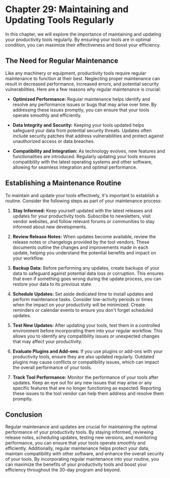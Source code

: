 Chapter 29: Maintaining and Updating Tools Regularly
====================================================

In this chapter, we will explore the importance of maintaining and updating your productivity tools regularly. By ensuring your tools are in optimal condition, you can maximize their effectiveness and boost your efficiency.

The Need for Regular Maintenance
--------------------------------

Like any machinery or equipment, productivity tools require regular maintenance to function at their best. Neglecting proper maintenance can result in decreased performance, increased errors, and potential security vulnerabilities. Here are a few reasons why regular maintenance is crucial:

* **Optimized Performance:** Regular maintenance helps identify and resolve any performance issues or bugs that may arise over time. By addressing these issues promptly, you can ensure that your tools operate smoothly and efficiently.

* **Data Integrity and Security:** Keeping your tools updated helps safeguard your data from potential security threats. Updates often include security patches that address vulnerabilities and protect against unauthorized access or data breaches.

* **Compatibility and Integration:** As technology evolves, new features and functionalities are introduced. Regularly updating your tools ensures compatibility with the latest operating systems and other software, allowing for seamless integration and optimal performance.

Establishing a Maintenance Routine
----------------------------------

To maintain and update your tools effectively, it's important to establish a routine. Consider the following steps as part of your maintenance process:

1. **Stay Informed:** Keep yourself updated with the latest releases and updates for your productivity tools. Subscribe to newsletters, visit vendor websites, and follow relevant forums or communities to stay informed about new developments.

2. **Review Release Notes:** When updates become available, review the release notes or changelogs provided by the tool vendors. These documents outline the changes and improvements made in each update, helping you understand the potential benefits and impact on your workflow.

3. **Backup Data:** Before performing any updates, create backups of your data to safeguard against potential data loss or corruption. This ensures that even if something goes wrong during the update process, you can restore your data to its previous state.

4. **Schedule Updates:** Set aside dedicated time to install updates and perform maintenance tasks. Consider low-activity periods or times when the impact on your productivity will be minimized. Create reminders or calendar events to ensure you don't forget scheduled updates.

5. **Test New Updates:** After updating your tools, test them in a controlled environment before incorporating them into your regular workflow. This allows you to identify any compatibility issues or unexpected changes that may affect your productivity.

6. **Evaluate Plugins and Add-ons:** If you use plugins or add-ons with your productivity tools, ensure they are also updated regularly. Outdated plugins may cause conflicts or compatibility issues, which can impact the overall performance of your tools.

7. **Track Tool Performance:** Monitor the performance of your tools after updates. Keep an eye out for any new issues that may arise or any specific features that are no longer functioning as expected. Reporting these issues to the tool vendor can help them address and resolve them promptly.

Conclusion
----------

Regular maintenance and updates are crucial for maintaining the optimal performance of your productivity tools. By staying informed, reviewing release notes, scheduling updates, testing new versions, and monitoring performance, you can ensure that your tools operate smoothly and efficiently. Additionally, regular maintenance helps protect your data, maintain compatibility with other software, and enhance the overall security of your tools. By incorporating regular maintenance into your routine, you can maximize the benefits of your productivity tools and boost your efficiency throughout the 30-day program and beyond.

